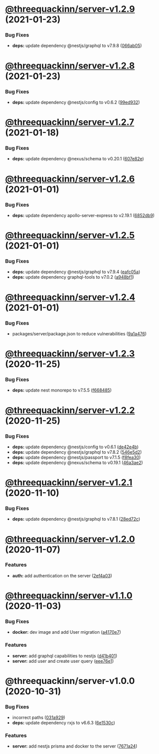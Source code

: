 # [@threequackinn/server-v1.2.9](https://github.com/TheThreeQuackInn/site/compare/@threequackinn/server-v1.2.8...@threequackinn/server-v1.2.9) (2021-01-23)


### Bug Fixes

* **deps:** update dependency @nestjs/graphql to v7.9.8 ([066ab05](https://github.com/TheThreeQuackInn/site/commit/066ab0558663b03f266bd8ee59b8a163de5d4321))

# [@threequackinn/server-v1.2.8](https://github.com/TheThreeQuackInn/site/compare/@threequackinn/server-v1.2.7...@threequackinn/server-v1.2.8) (2021-01-23)


### Bug Fixes

* **deps:** update dependency @nestjs/config to v0.6.2 ([99ed932](https://github.com/TheThreeQuackInn/site/commit/99ed9329b543012bc2c3e41bf8ae44fdea2abff1))

# [@threequackinn/server-v1.2.7](https://github.com/TheThreeQuackInn/site/compare/@threequackinn/server-v1.2.6...@threequackinn/server-v1.2.7) (2021-01-18)


### Bug Fixes

* **deps:** update dependency @nexus/schema to v0.20.1 ([607e82e](https://github.com/TheThreeQuackInn/site/commit/607e82e13d8c14b70d252a40739ee177609c1461))

# [@threequackinn/server-v1.2.6](https://github.com/TheThreeQuackInn/site/compare/@threequackinn/server-v1.2.5...@threequackinn/server-v1.2.6) (2021-01-01)


### Bug Fixes

* **deps:** update dependency apollo-server-express to v2.19.1 ([6852db9](https://github.com/TheThreeQuackInn/site/commit/6852db9f3914f05561b670149b26a650488426e9))

# [@threequackinn/server-v1.2.5](https://github.com/TheThreeQuackInn/site/compare/@threequackinn/server-v1.2.4...@threequackinn/server-v1.2.5) (2021-01-01)


### Bug Fixes

* **deps:** update dependency @nestjs/graphql to v7.9.4 ([eafc05a](https://github.com/TheThreeQuackInn/site/commit/eafc05ad1b88768a33b6b45d907644dfb3b4715a))
* **deps:** update dependency graphql-tools to v7.0.2 ([a948bf1](https://github.com/TheThreeQuackInn/site/commit/a948bf1d4564553acf01849801c901ce64707e5d))

# [@threequackinn/server-v1.2.4](https://github.com/TheThreeQuackInn/site/compare/@threequackinn/server-v1.2.3...@threequackinn/server-v1.2.4) (2021-01-01)


### Bug Fixes

* packages/server/package.json to reduce vulnerabilities ([9a1a476](https://github.com/TheThreeQuackInn/site/commit/9a1a476b095508de9400e2fea865eff28fcac1f2))

# [@threequackinn/server-v1.2.3](https://github.com/TheThreeQuackInn/site/compare/@threequackinn/server-v1.2.2...@threequackinn/server-v1.2.3) (2020-11-25)


### Bug Fixes

* **deps:** update nest monorepo to v7.5.5 ([f668485](https://github.com/TheThreeQuackInn/site/commit/f668485c43911e11779acebcb5bdc49bc11dfb81))

# [@threequackinn/server-v1.2.2](https://github.com/TheThreeQuackInn/site/compare/@threequackinn/server-v1.2.1...@threequackinn/server-v1.2.2) (2020-11-25)


### Bug Fixes

* **deps:** update dependency @nestjs/config to v0.6.1 ([de42e4b](https://github.com/TheThreeQuackInn/site/commit/de42e4ba95c441f6f1ef91d51d8a7f7f7c2c1b81))
* **deps:** update dependency @nestjs/graphql to v7.8.2 ([546e5d2](https://github.com/TheThreeQuackInn/site/commit/546e5d28341c064ad20b3c2cc1486f2cb6f56bce))
* **deps:** update dependency @nestjs/passport to v7.1.5 ([f8fea30](https://github.com/TheThreeQuackInn/site/commit/f8fea303adceeada692238342c5cda202d1ba4c9))
* **deps:** update dependency @nexus/schema to v0.19.1 ([46a3ae2](https://github.com/TheThreeQuackInn/site/commit/46a3ae2957a395b26f3c88a547a5fb0f3221c449))

# [@threequackinn/server-v1.2.1](https://github.com/TheThreeQuackInn/site/compare/@threequackinn/server-v1.2.0...@threequackinn/server-v1.2.1) (2020-11-10)


### Bug Fixes

* **deps:** update dependency @nestjs/graphql to v7.8.1 ([28ed72c](https://github.com/TheThreeQuackInn/site/commit/28ed72c2ef8492accd22f0302817d284912df5ea))

# [@threequackinn/server-v1.2.0](https://github.com/TheThreeQuackInn/site/compare/@threequackinn/server-v1.1.0...@threequackinn/server-v1.2.0) (2020-11-07)


### Features

* **auth:** add authentication on the server ([2ef4a03](https://github.com/TheThreeQuackInn/site/commit/2ef4a0368ac7f5c4f6b7d20755375a4330d80ed4))

# [@threequackinn/server-v1.1.0](https://github.com/TheThreeQuackInn/site/compare/@threequackinn/server-v1.0.0...@threequackinn/server-v1.1.0) (2020-11-03)


### Bug Fixes

* **docker:** dev image and add User migration ([a4170e7](https://github.com/TheThreeQuackInn/site/commit/a4170e7474fd2c795e8b4b3c85c4d3bb15bf2b02))


### Features

* **server:** add graphql capabilities to nestjs ([d41b401](https://github.com/TheThreeQuackInn/site/commit/d41b4011eb4b1dd942a36668d14f226e66a0980d))
* **server:** add user and create user query ([eee76e1](https://github.com/TheThreeQuackInn/site/commit/eee76e11525f622a648a294d43e495bb1b9faea6))

# @threequackinn/server-v1.0.0 (2020-10-31)


### Bug Fixes

* incorrect paths ([031a929](https://github.com/TheThreeQuackInn/site/commit/031a9293502f406834d172bbf83e16d7a816a81b))
* **deps:** update dependency rxjs to v6.6.3 ([6e1530c](https://github.com/TheThreeQuackInn/site/commit/6e1530cf2909e79963716bd4e8cff0166556a451))


### Features

* **server:** add nestjs prisma and docker to the server ([7671a24](https://github.com/TheThreeQuackInn/site/commit/7671a24f0d8f3bb2615ebb175334cab520d3ee6d))
